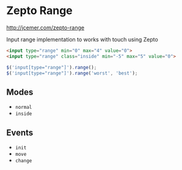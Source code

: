 # Zepto Range

http://jcemer.com/zepto-range

Input range implementation to works with touch using Zepto

``` html
<input type="range" min="0" max="4" value="0">
<input type="range" class="inside" min="-5" max="5" value="0">
```

``` javascript
$('input[type="range"]').range();
$('input[type="range"]').range('worst', 'best');
```

## Modes

* `normal`
* `inside`

## Events

* `init`
* `move`
* `change`